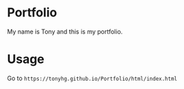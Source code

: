 # Portfolio
My name is Tony and this is my portfolio.

# Usage
Go to `https://tonyhg.github.io/Portfolio/html/index.html`
